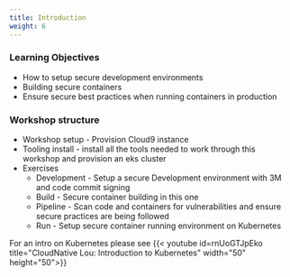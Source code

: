 ```yaml
---
title: Introduction
weight: 6
---
```


### Learning Objectives

- How to setup secure development environments 
- Building secure containers 
- Ensure secure best practices when running containers in production 

### Workshop structure

- Workshop setup - Provision Cloud9 instance
- Tooling install - install all the tools needed to work through this workshop and provision an eks cluster
- Exercises 
  - Development - Setup a secure Development environment with 3M and code commit signing
  - Build - Secure container building in this one
  - Pipeline - Scan code and containers for vulnerabilities and ensure secure practices are being followed
  - Run - Setup secure container running environment on Kubernetes 


For an intro on Kubernetes please see
{{< youtube id=rnUoGTJpEko title="CloudNative Lou: Introduction to Kubernetes" width="50" height="50">}}